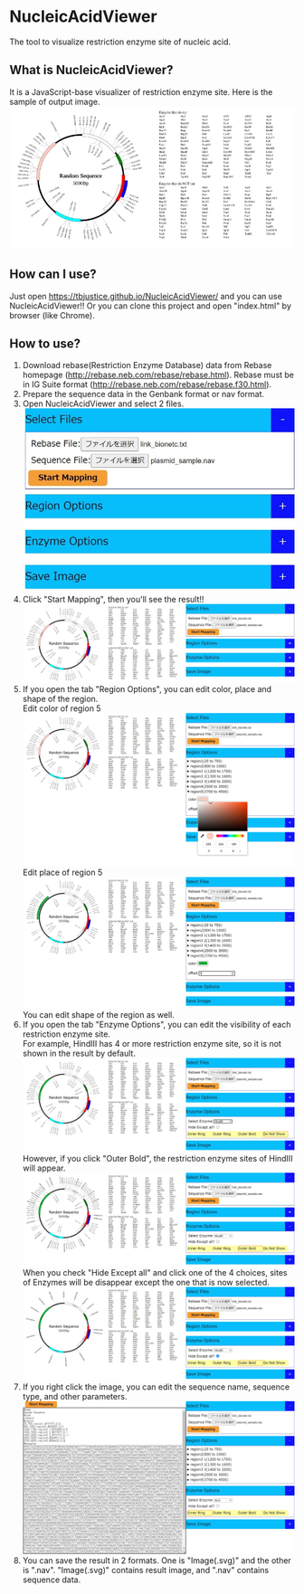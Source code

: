 # NucleicAcidViewer
The tool to visualize restriction enzyme site of nucleic acid.
## What is NucleicAcidViewer?
It is a JavaScript-base visualizer of restriction enzyme site. Here is the sample of output image.
![sampleresult](sampledata/result_plasmid.svg)
## How can I use?
Just open https://tbjustice.github.io/NucleicAcidViewer/ and you can use NucleicAcidViewer!! Or you can clone this project and open "index.html" by browser (like Chrome).
## How to use?
1. Download rebase(Restriction Enzyme Database) data from Rebase homepage (http://rebase.neb.com/rebase/rebase.html). Rebase must be in IG Suite format (http://rebase.neb.com/rebase/rebase.f30.html).
2. Prepare the sequence data in the Genbank format or nav format.
3. Open NucleicAcidViewer and select 2 files. ![screenshot](sampledata/screenshot1.jpg)
4. Click "Start Mapping", then you'll see the result!! ![screenshot](sampledata/screenshot2.jpg)
5. If you open the tab "Region Options", you can edit color, place and shape of the region. <br>Edit color of region 5 ![screenshot](sampledata/screenshot3.jpg) <br>Edit place of region 5 ![screenshot](sampledata/screenshot4.jpg)<br>You can edit shape of the region as well.
6. If you open the tab "Enzyme Options", you can edit the visibility of each restriction enzyme site. <br>For example, HindIII has 4 or more restriction enzyme site, so it is not shown in the result by default. ![screenshot](sampledata/screenshot5.jpg) <br>However, if you click "Outer Bold", the restriction enzyme sites of HindIII will appear. ![screenshot](sampledata/screenshot6.jpg) <br>When you check "Hide Except all" and click one of the 4 choices, sites of Enzymes will be disappear except the one that is now selected.![screenshot](sampledata/screenshot7.jpg) 
7. If you right click the image, you can edit the sequence name, sequence type, and other parameters.![screenshot](sampledata/screenshot8.jpg) 
8. You can save the result in 2 formats. One is "Image(.svg)" and the other is ".nav". "Image(.svg)" contains result image, and ".nav" contains sequence data.
